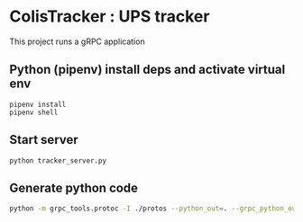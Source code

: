 # ColisTracker : UPS tracker

This project runs a gRPC application

## Python (pipenv) install deps and activate virtual env

```
pipenv install
pipenv shell
```

## Start server

```
python tracker_server.py
```

## Generate python code

```bash
python -m grpc_tools.protoc -I ./protos --python_out=. --grpc_python_out=. ./protos/colistracker.proto
```